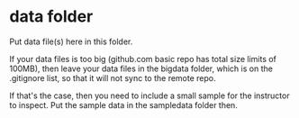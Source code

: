 # data folder
Put data file(s) here in this folder. 

If your data files is too big (github.com basic repo has total size limits of 100MB), then leave your data files in the bigdata folder, which is on the .gitignore list, so that it will not sync to the remote repo. 

If that's the case, then you need to include a small sample for the instructor to inspect. Put the sample data in the sampledata folder then.
